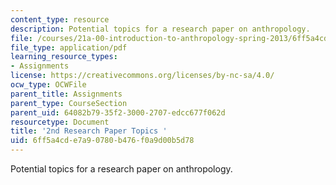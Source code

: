 ```yaml
---
content_type: resource
description: Potential topics for a research paper on anthropology.
file: /courses/21a-00-introduction-to-anthropology-spring-2013/6ff5a4cde7a90780b476f0a9d00b5d78_MIT21A_00S13_sndprtopic.pdf
file_type: application/pdf
learning_resource_types:
- Assignments
license: https://creativecommons.org/licenses/by-nc-sa/4.0/
ocw_type: OCWFile
parent_title: Assignments
parent_type: CourseSection
parent_uid: 64082b79-35f2-3000-2707-edcc677f062d
resourcetype: Document
title: '2nd Research Paper Topics '
uid: 6ff5a4cd-e7a9-0780-b476-f0a9d00b5d78
---
```

Potential topics for a research paper on anthropology.